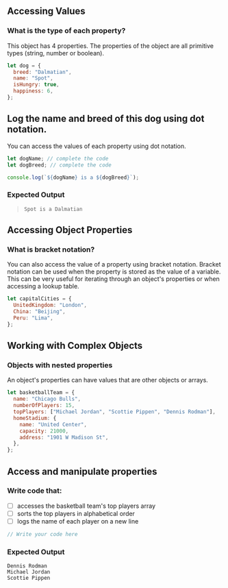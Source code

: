 ## Accessing Values

<!--```objectives
- Access values in an object using dot notation
- Find the type of a value
```
-->

### What is the type of each property?

This object has 4 properties. The properties of the object are all primitive types (string, number or boolean).

```js
let dog = {
  breed: "Dalmatian",
  name: "Spot",
  isHungry: true,
  happiness: 6,
};
```

## Log the name and breed of this dog using dot notation.

You can access the values of each property using dot notation.

```js
let dogName; // complete the code
let dogBreed; // complete the code

console.log(`${dogName} is a ${dogBreed}`);
```

### Expected Output

> `Spot is a Dalmatian`

## Accessing Object Properties

<!--```objectives
- Access object properties using bracket notation
- Use a variable as a key to access an object's property
```-->

### What is bracket notation?

You can also access the value of a property using bracket notation. Bracket notation can be used when the property is stored as the value of a variable. This can be very useful for iterating through an object's properties or when accessing a lookup table.

```js
let capitalCities = {
  UnitedKingdom: "London",
  China: "Beijing",
  Peru: "Lima",
};
```

## Working with Complex Objects

<!--```objectives
- Access properties of nested objects and arrays within an object
- Sort an array of strings
- Use console.log to print multiple lines
```-->

### Objects with nested properties

An object's properties can have values that are other objects or arrays.

```js
let basketballTeam = {
  name: "Chicago Bulls",
  numberOfPlayers: 15,
  topPlayers: ["Michael Jordan", "Scottie Pippen", "Dennis Rodman"],
  homeStadium: {
    name: "United Center",
    capacity: 21000,
    address: "1901 W Madison St",
  },
};
```

## Access and manipulate properties

### Write code that:

- [ ] accesses the basketball team's top players array
- [ ] sorts the top players in alphabetical order
- [ ] logs the name of each player on a new line

```js
// Write your code here
```

### Expected Output

```
Dennis Rodman
Michael Jordan
Scottie Pippen
```
